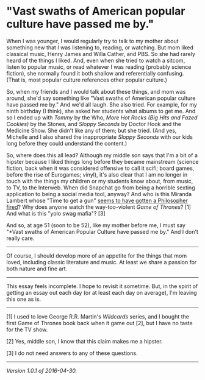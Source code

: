 "Vast swaths of American popular culture have passed me by."
============================================================

When I was younger, I would regularly try to talk to my mother about
something new that I was listening to, reading, or watching.  But mom
liked classical music, Henry James and Willa Cather, and PBS.  So she
had rarely heard of the things I liked.  And, even when she tried to
watch a sitcom, listen to popular music, or read whatever I was reading
(probably science fiction), she normally found it both shallow and
referentially confusing.  (That is, most popular culture references
other popular culture.)

So, when my friends and I would talk about these things, and mom was
around, she'd say something like "Vast swaths of American popular culture
have passed me by."  And we'd all laugh.  She also tried.  For example,
for my ninth birthday (I think), she asked her students what albums to
get me.  And so I ended up with <i>Tommy</i> by the Who, <i>More Hot Rocks
(Big Hits and Fazed Cookies)</i> by the Stones, and <i>Sloppy Seconds</i>
by Doctor Hook and the Medicine Show.  She didn't like any of them;
but she tried.  (And yes, Michelle and I also shared the inappropriate
<i>Sloppy Seconds</i> with our kids long before they could understand
the content.)

So, where does this all lead?  Although my middle son says that I'm a
bit of a hipster because I liked things long before they became mainstream
(science fiction, back when it was considered offensive to call
it scifi; board games, before the rise of Eurogames; vinyl), it's
also clear that I am no longer in touch with the things my children
or my students know about, from music, to TV, to the Interweb.
When did Snapchat go from being a horrible sexting application
to being a social media tool, anyway?  And who is this Miranda
Lambert whose "Time to get a gun" [seems to have gotten a Philosopher
fired](http://chronicle.com/blogs/ticker/tenured-professor-says-blog-post-cost-him-his-job/110258)?  Why does anyone watch the way-too-violent 
<i>Game of Thrones</i>? [1] And what is this "yolo swag mafia"?  [3]

And so, at age 51 (soon to be 52), like my mother before me, I must say
"*Vast swaths of American Popular Culture have passed me by."  And I
don't really care.

---

Of course, I should develop more of an appetite for the things that
mom loved, including classic literature and music.  At least we share
a passion for both nature and fine art.

---

This essay feels incomplete.  I hope to revisit it sometime.  But, in
the spirit of getting an essay out each day (or at least each day on
average), I'm leaving this one as is.

---

[1] I used to love George R.R. Martin's *Wildcards* series, and I bought
the first Game of Thrones book back when it game out [2], but I have no
taste for the TV show.

[2] Yes, middle son, I know that this claim makes me a hipster.

[3] I do not need answers to any of these questions.

---

*Version 1.0.1 of 2016-04-30.*
